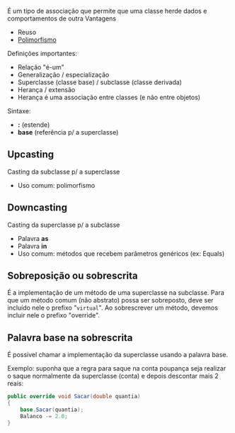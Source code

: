 É um tipo de associação que permite que uma classe herde dados e comportamentos de outra
Vantagens
- Reuso
- [Polimorfismo](polimorfismo.md)

Definições importantes:

- Relação "é-um"
- Generalização / especialização
- Superclasse (classe base) / subclasse (classe derivada)
- Herança / extensão
- Herança é uma associação entre classes (e não entre objetos)

Sintaxe:
- **:** (estende)
- **base** (referência p/ a superclasse)

## Upcasting
Casting da subclasse p/ a superclasse

- Uso comum: polimorfismo

## Downcasting
Casting da superclasse p/ a subclasse
- Palavra **as**
- Palavra **in**
- Uso comum: métodos que recebem parâmetros genéricos (ex: Equals)

## Sobreposição ou sobrescrita
É a implementação de um método de uma superclasse na subclasse. Para que um método comum (não abstrato) possa ser sobreposto, deve ser incluído nele o prefixo "`virtual`". Ao sobrescrever um método, devemos incluir nele o prefixo "override".

## Palavra base na sobrescrita
É possível chamar a implementação da superclasse usando a palavra base.

Exemplo: suponha que a regra para saque na conta poupança seja realizar o saque normalmente da superclasse (conta) e depois descontar mais 2 reais:
```cs
public override void Sacar(double quantia)
{
    base.Sacar(quantia);
    Balanco -= 2.0;
}
```